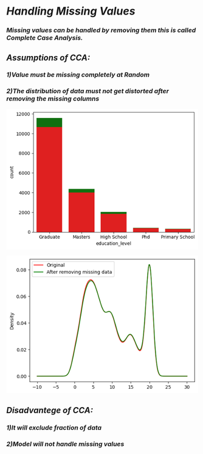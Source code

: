 # *Handling Missing Values* #

### *Missing values can be handled by removing them this is called Complete Case Analysis.* ###

## *Assumptions of CCA:* ##

### *1)Value must be missing completely at Random* ###
### *2)The distribution of data must not get distorted after removing the missing columns* ###

![](https://github.com/Prerna-Shekhawat3/MachineLearning/blob/main/Day16/Missing%20values%20removal.png)



![](https://github.com/Prerna-Shekhawat3/MachineLearning/blob/main/Day16/Missing%20Values.png)

## *Disadvantege of CCA:* ##

### *1)It will exclude fraction of data* ###
### *2)Model will not handle missing values* ###





